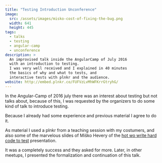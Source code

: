 ```yaml
---
title: "Testing Introduction Unconference"
image:
  src: /assets/images/misko-cost-of-fixing-the-bug.png
  width: 641
  height: 445
tags:
  - talks
  - testing
  - angular-camp
  - unconference
description: >
  An improvised talk inside the AngularCamp of July 2016
  with an introduction to testing.
  I was very well received and I explained in 40 minutes
  the basics of why and what to tests, and 
  interactive tests with plnkr and the audience.
website: http://embed.plnkr.co/FUFVzLvMhWFKrrGtryhG/
---
```

In the Angular-Camp of 2016 july 
there was an interest about testing but not talks about,
because of this, I was requested by the organizers
to do some kind of talk to introduce testing.

Because I already had some experience and previous material
I agree to do it.

As material I used a plnkr from a teaching session with 
my costumers, and also some of the marvelous slides of 
Miško Hevery of the [hot wo write hard code to test](http://misko.hevery.com/2009/10/28/how-to-write-hard-to-test-code-what-to-look-for-when-reviewing-other-peoples-hard-to-test-code/)
presentation.

It was a completely success and they asked for more.
Later, in other meetups, I presented the formalization and
continuation of this talk.
